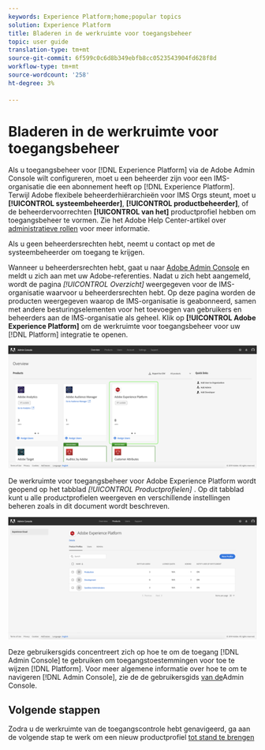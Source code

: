 ```yaml
---
keywords: Experience Platform;home;popular topics
solution: Experience Platform
title: Bladeren in de werkruimte voor toegangsbeheer
topic: user guide
translation-type: tm+mt
source-git-commit: 6f599c0c6d8b349ebfb8cc0523543904fd628f8d
workflow-type: tm+mt
source-wordcount: '258'
ht-degree: 3%

---
```



# Bladeren in de werkruimte voor toegangsbeheer

Als u toegangsbeheer voor [!DNL Experience Platform] via de Adobe Admin Console wilt configureren, moet u een beheerder zijn voor een IMS-organisatie die een abonnement heeft op [!DNL Experience Platform]. Terwijl Adobe flexibele beheerderhiërarchieën voor IMS Orgs steunt, moet u **[!UICONTROL systeembeheerder]**, **[!UICONTROL productbeheerder]**, of de beheerdervoorrechten **[!UICONTROL van het]** productprofiel hebben om toegangsbeheer te vormen. Zie het Adobe Help Center-artikel over [administratieve rollen](https://helpx.adobe.com/enterprise/using/admin-roles.html) voor meer informatie.

Als u geen beheerdersrechten hebt, neemt u contact op met de systeembeheerder om toegang te krijgen.

Wanneer u beheerdersrechten hebt, gaat u naar [Adobe Admin Console](https://adminconsole.adobe.com) en meldt u zich aan met uw Adobe-referenties. Nadat u zich hebt aangemeld, wordt de pagina *[!UICONTROL Overzicht]* weergegeven voor de IMS-organisatie waarvoor u beheerdersrechten hebt. Op deze pagina worden de producten weergegeven waarop de IMS-organisatie is geabonneerd, samen met andere besturingselementen voor het toevoegen van gebruikers en beheerders aan de IMS-organisatie als geheel. Klik op **[!UICONTROL Adobe Experience Platform]** om de werkruimte voor toegangsbeheer voor uw [!DNL Platform] integratie te openen.

![overzichtspagina](../images/overview-page.png)

De werkruimte voor toegangsbeheer voor Adobe Experience Platform wordt geopend op het tabblad *[!UICONTROL Productprofielen]* . Op dit tabblad kunt u alle productprofielen weergeven en verschillende instellingen beheren zoals in dit document wordt beschreven.

![platformtoegangsbeheer](../images/platform-access-control.png)

Deze gebruikersgids concentreert zich op hoe te om de toegang [!DNL Admin Console] te gebruiken om toegangstoestemmingen voor toe te wijzen [!DNL Platform]. Voor meer algemene informatie over hoe te om te navigeren [!DNL Admin Console], zie de de gebruikersgids [van de](https://helpx.adobe.com/nl/enterprise/using/admin-console.html)Admin Console.

## Volgende stappen

Zodra u de werkruimte van de toegangscontrole hebt genavigeerd, ga aan de volgende stap te werk om een nieuw productprofiel [tot stand te brengen](create-profile.md)
